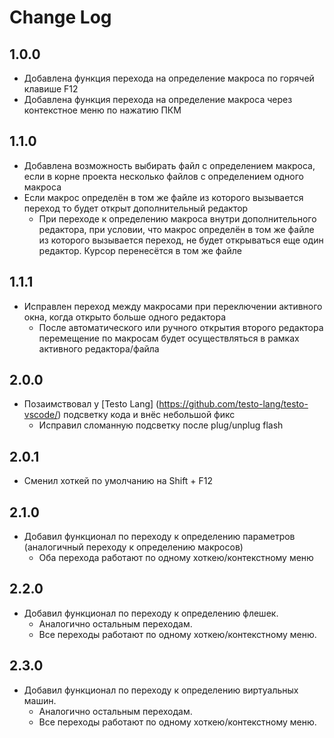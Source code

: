 # Change Log

## 1.0.0
- Добавлена функция перехода на определение макроса по горячей клавише F12
- Добавлена функция перехода на определение макроса через контекстное меню по нажатию ПКМ 

## 1.1.0
- Добавлена возможность выбирать файл с определением макроса, если в корне проекта несколько файлов с определением одного макроса
- Если макрос определён в том же файле из которого вызывается переход то будет открыт дополнительный редактор
    - При переходе к определению макроса внутри дополнительного редактора, при условии, что макрос определён в том же файле из которого вызывается переход, не будет открываться еще один редактор. Курсор перенесётся в том же файле

## 1.1.1
- Исправлен переход между макросами при переключении активного окна, когда открыто больше одного редактора
    - После автоматического или ручного открытия второго редактора перемещение по макросам будет осуществляться в рамках активного редактора/файла

## 2.0.0
- Позаимствовал у [Testo Lang] (https://github.com/testo-lang/testo-vscode/) подсветку кода и внёс небольшой фикс
    - Исправил сломанную подсветку после plug/unplug flash

## 2.0.1
- Сменил хоткей по умолчанию на Shift + F12

## 2.1.0
- Добавил функционал по переходу к определению параметров (аналогичный переходу к определению макросов)
    - Оба перехода работают по одному хоткею/контекстному меню

## 2.2.0 
- Добавил функционал по переходу к определению флешек. 
  - Аналогично остальным переходам. 
  - Все переходы работают по одному хоткею/контекстному меню.

## 2.3.0 
- Добавил функционал по переходу к определению виртуальных машин. 
  - Аналогично остальным переходам. 
  - Все переходы работают по одному хоткею/контекстному меню.